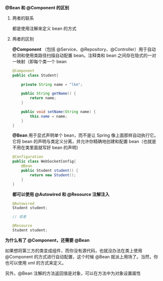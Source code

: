 **@Bean 和 @Component 的区别**

1. 两者的联系

   都是使用注解来定义 bean 的方式

2. 两者的区别

   **@Component** （包括 @Service、@Repository、@Controller）用于自动检测和使用类路径扫描自动配置 bean。注释类和 bean 之间存在隐式的一对一映射（即每个类一个 bean

   ```java
   @Component
   public class Student{
       
       private String name = "lkm";
       
       public String getName() {
           return name;
       }
       
       public void setName(String name) {
           this.name = name;
       }
   }
   ```

   

   **@Bean** 用于显式声明单个 bean，而不是让 Spring 像上面那样自动执行它。它将 bean 的声明与类定义分离，并允许你精确地创建和配置 bean（也就是不用在类里面就写好 bean 的声明）

   ```java
   @Configuration
   public class WebSocketConfig{
       @Bean
       public Student student() {
           return new Student();
       }
   }
   ```

   

   **都可以使用 @Autowired 和 @Resource 注解注入**

   ```java
   @Autowired
   Student student;
   
   // 或者 
   
   @Resource
   Student student;
   ```

   

**为什么有了 @Component，还需要 @Bean**

如果想将第三方的类变成组件，而你没有源代码，也就没办法在类上使用 @Component 的方式进行自动配置，这个时候 @Bean 就派上用场了。当然，你也可以使用 xml 的方式来定义。

另外，@Bean 注解的方法返回值是对象，可以在方法中为对象设置属性

